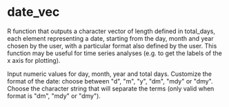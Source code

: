 # date_vec

R function that outputs a character vector of length defined in total_days, each element representing
a date, starting from the day, month and year chosen by the user, with a particular format also 
defined by the user. This function may be useful for time series analyses (e.g. to get the labels of the x axis for plotting).

Input numeric values for day, month, year and total days.
Customize the format of the date: choose between "d", "m", "y", "dm", "mdy" or "dmy".
Choose the character string that will separate the terms (only valid when format is "dm", "mdy" or "dmy").


